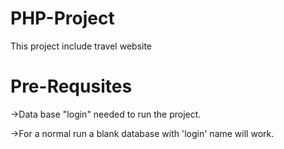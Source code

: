 # PHP-Project
This project include travel website 
# Pre-Requsites
->Data base "login" needed to run the project.

->For a normal run a blank database with 'login' name will work.
